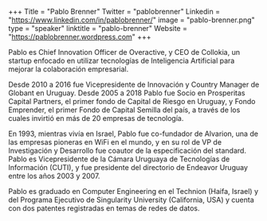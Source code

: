 +++
Title = "Pablo Brenner"
Twitter = "pablobrenner"
Linkedin = "https://www.linkedin.com/in/pablobrenner/"
image = "pablo-brenner.png"
type = "speaker"
linktitle = "pablo-brenner"
Website = "https://pablobrenner.wordpress.com"
+++

Pablo es Chief Innovation Officer de Overactive, y CEO de Collokia, un startup enfocado en utilizar tecnologías de Inteligencia Artificial para mejorar la colaboración empresarial.

Desde 2010 a 2016 fue Vicepresidente de Innovación y Country Manager de Globant en Uruguay.
Desde 2005 a 2018 Pablo fue Socio en Prosperitas Capital Partners, el primer fondo de Capital de Riesgo en Uruguay, y Fondo Emprender, el primer Fondo de Capital Semilla del país, a través de los cuales invirtió en más de 20 empresas de tecnología.

En 1993, mientras vivía en Israel, Pablo fue co-fundador de Alvarion, una de las empresas pioneras en WiFi en el mundo, y en su rol de VP de Investigación y Desarrollo fue coautor de la especificación del standard.
Pablo es Vicepresidente de la Cámara Uruguaya de Tecnologías de Información (CUTI), y fue presidente del directorio de Endeavor Uruguay entre los años 2003 y 2007.

Pablo es graduado en Computer Engineering en el Technion (Haifa, Israel) y del Programa Ejecutivo de Singularity University (California, USA) y cuenta con dos patentes registradas en temas de redes de datos.

